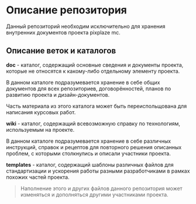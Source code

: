 # Описание репозитория

Данный репозиторий необходим исключительно для хранения внутренних
документов проекта pixplaze mc.


## Описание веток и каталогов

**doc** - каталог, содержащий основные сведения и документы проекта,
которые не относятся к какому-либо отдельному элементу проекта.

В данном каталоге подразумевается хранение в себе общих документов для
всех репозиториев, договорённостей, планов по развитию проекта и 
дизайн-документов.

Часть материала из этого каталога может быть переиспольщована для
написания курсовых работ.


**wiki** - каталог, содержащий всевозможную справку по технологиям,
используемым на проекте.

В данном каталоге подразумевается хранение в себе различных инструкций,
справок и рецептов для повторного решения описанных проблем, с которыми
столкнулись и описали участники проекта.


**templates** - каталог, содержащий шаблоны различных файлов для стандартизации
и ускорения работы разными разработчиками в рамках похожих частей проекта.


> Наполнение этого и других файлов данного репозитория может изменяться
> и дополняться другими участниками проекта.
